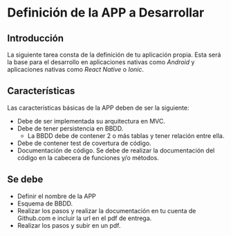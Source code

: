 # Definición de la APP a Desarrollar

## Introducción

 La siguiente tarea consta de la definición de tu aplicación propia. Esta será la base para el desarrollo en aplicaciones nativas como _Android_ y aplicaciones nativas como _React Native_ o _Ionic_.

## Características

 Las características básicas de la APP deben de ser la siguiente:
 - Debe de ser implementada su arquitectura en MVC.
 - Debe de tener persistencia en BBDD.
   - La BBDD debe de contener 2 o más tablas y tener relación entre ella. 
 - Debe de contener test de covertura de código.
 - Documentación de código. Se debe de realizar la documentación del código en la cabecera de funciones y/o métodos.
 

## Se debe
 - Definir el nombre de la APP
 - Esquema de BBDD.
 - Realizar los pasos y realizar la documentación en tu cuenta de Github.com e incluir la url en el pdf de entrega.
 - Realizar los pasos y subir en un pdf.
